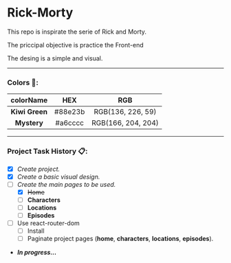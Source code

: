 # Rick-Morty
This repo is inspirate the serie of Rick and Morty.

The priccipal objective is practice the Front-end

The desing is a simple and visual.

---

### Colors 🎨:

| colorName | HEX | RGB |
|     :---:      |     :---:      |     :---:      |
| **Kiwi Green** | #88e23b | RGB(136, 226, 59) |
| **Mystery** | #a6cccc | RGB(166, 204, 204) |

---

### Project Task History 📋:

- [x] _Create project._
- [x] _Create a basic visual design._
- [ ] _Create the main pages to be used._
    - [x] ~~Home~~
    - [ ] **Characters**
    - [ ] **Locations**
    - [ ] **Episodes**
- [ ] Use react-router-dom
    - [ ] Install
    - [ ] Paginate project pages (**home**, **characters**, **locations**, **episodes**).

- ***In progress...***